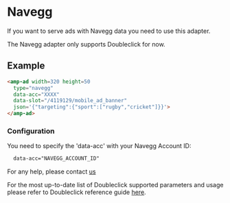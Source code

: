 <!---
Copyright 2017 The AMP HTML Authors. All Rights Reserved.

Licensed under the Apache License, Version 2.0 (the "License");
you may not use this file except in compliance with the License.
You may obtain a copy of the License at

      http://www.apache.org/licenses/LICENSE-2.0

Unless required by applicable law or agreed to in writing, software
distributed under the License is distributed on an "AS-IS" BASIS,
WITHOUT WARRANTIES OR CONDITIONS OF ANY KIND, either express or implied.
See the License for the specific language governing permissions and
limitations under the License.
-->

# Navegg

If you want to serve ads with Navegg data you need to use this adapter.

The Navegg adapter only supports Doubleclick for now.

## Example

```html
<amp-ad width=320 height=50
  type="navegg"
  data-acc="XXXX"
  data-slot="/4119129/mobile_ad_banner"
  json='{"targeting":{"sport":["rugby","cricket"]}}'>
</amp-ad>

```

### Configuration

You need to specify the 'data-acc' with your Navegg Account ID:
```html
  data-acc="NAVEGG_ACCOUNT_ID"
```
For any help, please contact
[us](https://www.navegg.com/en/institutional/#contact)


For the most up-to-date list of Doubleclick supported parameters and usage please refer to Doubleclick reference guide [here](google/doubleclick.md).
